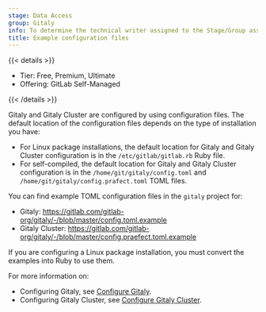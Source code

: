 ```yaml
---
stage: Data Access
group: Gitaly
info: To determine the technical writer assigned to the Stage/Group associated with this page, see https://handbook.gitlab.com/handbook/product/ux/technical-writing/#assignments
title: Example configuration files
---
```


{{< details >}}

- Tier: Free, Premium, Ultimate
- Offering: GitLab Self-Managed

{{< /details >}}

Gitaly and Gitaly Cluster are configured by using configuration files. The default location of the configuration files
depends on the type of installation you have:

- For Linux package installations, the default location for Gitaly and Gitaly Cluster configuration is in the
  `/etc/gitlab/gitlab.rb` Ruby file.
- For self-compiled, the default location for Gitaly and Gitaly Cluster configuration is in the
  `/home/git/gitaly/config.toml` and `/home/git/gitaly/config.prafect.toml` TOML files.

You can find example TOML configuration files in the `gitaly` project for:

- Gitaly: <https://gitlab.com/gitlab-org/gitaly/-/blob/master/config.toml.example>
- Gitaly Cluster: <https://gitlab.com/gitlab-org/gitaly/-/blob/master/config.praefect.toml.example>

If you are configuring a Linux package installation, you must convert the examples into Ruby to use them.

For more information on:

- Configuring Gitaly, see [Configure Gitaly](configure_gitaly.md).
- Configuring Gitaly Cluster, see [Configure Gitaly Cluster](praefect.md).
